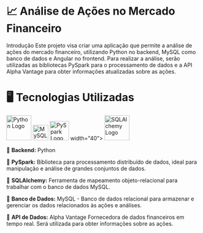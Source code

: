 # 📈  Análise de Ações no Mercado Financeiro
Introdução
Este projeto visa criar uma aplicação que permite a análise de ações do mercado financeiro, utilizando Python no backend, MySQL como banco de dados e Angular no frontend. Para realizar a análise, serão utilizadas as bibliotecas PySpark para o processamento de dados e a API Alpha Vantage para obter informações atualizadas sobre as ações.

# 🖥️ Tecnologias Utilizadas 
<img src="https://www.python.org/static/community_logos/python-logo.png" alt="Python Logo" width="65"> </b>  <img src="https://www.mysql.com/common/logos/mysql-logo.svg" alt="MySQL Logo" width="40"> <img src="https://upload.wikimedia.org/wikipedia/commons/thumb/f/f3/Apache_Spark_logo.svg/1200px-Apache_Spark_logo.svg.png" alt="PySpark Logo" width="50">  width="40"> <img src="https://www.sqlalchemy.org/img/sqla_logo.png" alt="SQLAlchemy Logo" width="65">

🚀 <b>Backend:</b> Python

🚀 <b>PySpark:</b> Biblioteca para processamento distribuído de dados, ideal para manipulação e análise de grandes conjuntos de dados.
 
🚀 <b>SQLAlchemy:</b> Ferramenta de mapeamento objeto-relacional para trabalhar com o banco de dados MySQL.

🚀 <b>Banco de Dados:</b> MySQL - 
    Banco de dados relacional para armazenar e gerenciar os dados relacionados às ações e análises.

🚀 <b>API de Dados:</b> Alpha Vantage
 Fornecedora de dados financeiros em tempo real. Será utilizada para obter informações sobre as ações.
